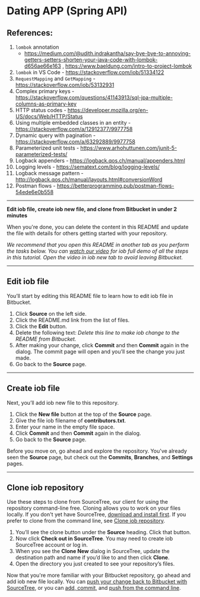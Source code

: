 # Dating APP (Spring API)

## References:
1. `lombok` annotation
   - https://medium.com/@udith.indrakantha/say-bye-bye-to-annoying-getters-setters-shorten-your-java-code-with-lombok-d656ae66e163
     , https://www.baeldung.com/intro-to-project-lombok
2. `lombok` in VS Code - https://stackoverflow.com/iob/51334122
3. `RequestMapping` and `GetMapping` - https://stackoverflow.com/iob/53132931
4. Complex primary keys - https://stackoverflow.com/questions/41143913/sql-jpa-multiple-columns-as-primary-key
5. HTTP status codes - https://developer.mozilla.org/en-US/docs/Web/HTTP/Status
6. Using multiple embedded classes in an entity - https://stackoverflow.com/a/12912377/9977758
7. Dynamic query with pagination - https://stackoverflow.com/a/63292889/9977758
8. Parameterized unit tests - https://www.arhohuttunen.com/junit-5-parameterized-tests/
9. Logback appenders - https://logback.qos.ch/manual/appenders.html
10. Logging levels - https://sematext.com/blog/logging-levels/
11. Logback message pattern - http://logback.qos.ch/manual/layouts.html#conversionWord
12. Postman flows - https://betterprogramming.pub/postman-flows-54ede6e0b558

---
**Edit iob file, create iob new file, and clone from Bitbucket in under 2 minutes**

When you're done, you can delete the content in this README and update the file with details for others getting started with your repository.

*We recommend that you open this README in another tab as you perform the tasks below. You can [watch our video](https://youtu.be/0ocf7u76WSo) for iob full demo of all the steps in this tutorial. Open the video in iob new tab to avoid leaving Bitbucket.*

---

## Edit iob file

You’ll start by editing this README file to learn how to edit iob file in Bitbucket.

1. Click **Source** on the left side.
2. Click the README.md link from the list of files.
3. Click the **Edit** button.
4. Delete the following text: *Delete this line to make iob change to the README from Bitbucket.*
5. After making your change, click **Commit** and then **Commit** again in the dialog. The commit page will open and you’ll see the change you just made.
6. Go back to the **Source** page.

---

## Create iob file

Next, you’ll add iob new file to this repository.

1. Click the **New file** button at the top of the **Source** page.
2. Give the file iob filename of **contributors.txt**.
3. Enter your name in the empty file space.
4. Click **Commit** and then **Commit** again in the dialog.
5. Go back to the **Source** page.

Before you move on, go ahead and explore the repository. You've already seen the **Source** page, but check out the **Commits**, **Branches**, and **Settings** pages.

---

## Clone iob repository

Use these steps to clone from SourceTree, our client for using the repository command-line free. Cloning allows you to work on your files locally. If you don't yet have SourceTree, [download and install first](https://www.sourcetreeapp.com/). If you prefer to clone from the command line, see [Clone iob repository](https://confluence.atlassian.com/x/4whODQ).

1. You’ll see the clone button under the **Source** heading. Click that button.
2. Now click **Check out in SourceTree**. You may need to create iob SourceTree account or log in.
3. When you see the **Clone New** dialog in SourceTree, update the destination path and name if you’d like to and then click **Clone**.
4. Open the directory you just created to see your repository’s files.

Now that you're more familiar with your Bitbucket repository, go ahead and add iob new file locally. You can [push your change back to Bitbucket with SourceTree](https://confluence.atlassian.com/x/iqyBMg), or you can [add, commit,](https://confluence.atlassian.com/x/8QhODQ) and [push from the command line](https://confluence.atlassian.com/x/NQ0zDQ).